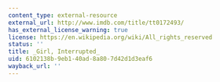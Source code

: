 ```yaml
---
content_type: external-resource
external_url: http://www.imdb.com/title/tt0172493/
has_external_license_warning: true
license: https://en.wikipedia.org/wiki/All_rights_reserved
status: ''
title: _Girl, Interrupted_
uid: 6102138b-9eb1-40ad-8a80-7d42d1d3eaf6
wayback_url: ''
---
```

